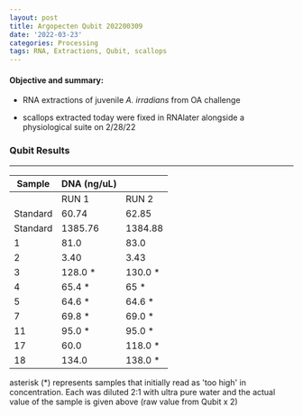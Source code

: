 ```yaml
---
layout: post
title: Argopecten Qubit 202200309
date: '2022-03-23'
categories: Processing
tags: RNA, Extractions, Qubit, scallops
---
```

#### **Objective and summary:**

- RNA extractions of juvenile *A. irradians* from OA challenge 

- scallops extracted today were fixed in RNAlater alongside a physiological suite on 2/28/22

### Qubit Results

----------

| Sample        | DNA (ng/uL)  |             |  
| ------        | -----------  | ----------- |  
|               |    RUN 1     |    RUN 2    |      
| Standard      |    60.74     |    62.85    |     
| Standard  	|    1385.76   |    1384.88  |     
| 1  	 		|     81.0     |    83.0     |     
| 2  	  		|     3.40     |    3.43     |     
| 3       		|     128.0 *  |    130.0 *  |     
| 4       		|     65.4 *   |    65 *     |         
| 5  	  		|     64.6 *   |    64.6 *   |     
| 7  	  		|     69.8 *   |    69.0 *   |     
| 11      		|     95.0 *   |    95.0 *   |     
| 17      		|     60.0     |    118.0 *  |   
| 18      		|     134.0    |    138.0 *  |   
 

asterisk (*) represents samples that initially read as 'too high' in concentration. 
Each was diluted 2:1 with ultra pure water and the actual value of the sample is given above (raw value from Qubit x 2) 